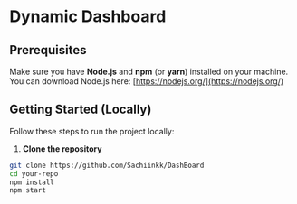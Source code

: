 # Dynamic Dashboard
## Prerequisites

Make sure you have **Node.js** and **npm** (or **yarn**) installed on your machine.  
You can download Node.js here: [https://nodejs.org/](https://nodejs.org/)

## Getting Started (Locally)

Follow these steps to run the project locally:

1. **Clone the repository**

```bash
git clone https://github.com/Sachiinkk/DashBoard
cd your-repo
npm install
npm start

